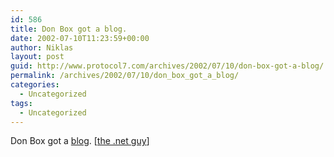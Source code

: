 ```yaml
---
id: 586
title: Don Box got a blog.
date: 2002-07-10T11:23:59+00:00
author: Niklas
layout: post
guid: http://www.protocol7.com/archives/2002/07/10/don-box-got-a-blog/
permalink: /archives/2002/07/10/don_box_got_a_blog/
categories:
  - Uncategorized
tags:
  - Uncategorized
---
```

<div class='microid-d57c561daab808aff5b39f74795e29265790aa9c'>
  <p>
    Don Box got a <a href="http://www.gotdotnet.com/team/dbox/spoutlet.aspx">blog</a>. [<a href="http://www.quality.nu/dotnetguy/view.aspx?post=292">the .net guy</a>]
  </p>
</div>